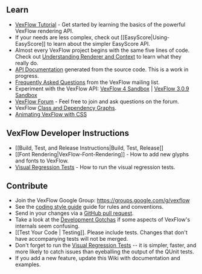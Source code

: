 ## Learn

-   [VexFlow Tutorial](Tutorial) - Get started by learning the basics of the powerful VexFlow rendering API.
-   If your needs are less complex, check out [[EasyScore|Using-EasyScore]] to learn about the simpler EasyScore API.
-   Almost every VexFlow project begins with the same five lines of code. Check out [Understanding Renderer and Context](https://github.com/0xfe/vexflow/wiki/Understanding-Renderer-&-Context) to learn what they really do.
-   [API Documentation](https://0xfe.github.io/vexflow/api/) generated from the source code. This is a work in progress.
-   [Frequently Asked Questions](FAQ) from the VexFlow mailing list.
-   Experiment with the VexFlow API: [VexFlow 4 Sandbox](https://jsfiddle.net/zjgfp217/) | [VexFlow 3.0.9 Sandbox](https://jsfiddle.net/sa7nor23/)
-   [VexFlow Forum](https://groups.google.com/forum/?fromgroups#!forum/vexflow) - Feel free to join and ask questions on the forum.
-   VexFlow [Class and Dependency Graphs](VexFlow-Class-Diagrams).
-   [Animating VexFlow with CSS](Animation-with-VexFlow-&-CSS)

## VexFlow Developer Instructions

-   [[Build, Test, and Release Instructions|Build, Test, Release]]
-   [[Font Rendering|VexFlow-Font-Rendering]] - How to add new glyphs and fonts to VexFlow.
-   [Visual Regression Tests](https://github.com/0xfe/vexflow/wiki/Visual-Regression-Tests) - How to run the visual regression tests.

## Contribute

-   Join the VexFlow Google Group: https://groups.google.com/g/vexflow
-   See the [coding style guide](VexFlow-Coding-Style) guide for rules and conventions.
-   Send in your changes via a [GitHub pull request](https://github.com/0xfe/vexflow/pulls).
-   Take a look at the [Development Gotchas](https://github.com/0xfe/vexflow/wiki/Development-Gotchas) if some aspects of VexFlow's internals seem confusing.
-   [[Test Your Code | Testing]]. Please include tests. Changes that don't have accompanying tests will not be merged.
-   Don't forget to run the [Visual Regression Tests](https://github.com/0xfe/vexflow/wiki/Visual-Regression-Tests) -- it is simpler, faster, and more likely to catch issues than eyeballing the output of the QUnit tests.
-   If you add a new feature, update this Wiki with documentation and examples.

